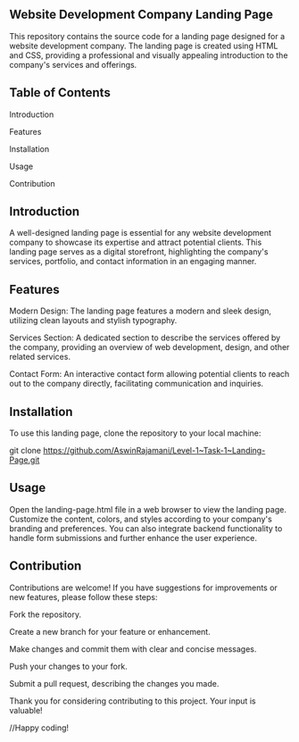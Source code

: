 Website Development Company Landing Page
----------------------------------------
This repository contains the source code for a landing page designed for a website development company. The landing page is created using HTML and CSS, providing a professional and visually appealing introduction to the company's services and offerings.

Table of Contents
-----------------
Introduction

Features

Installation

Usage

Contribution

Introduction
------------
A well-designed landing page is essential for any website development company to showcase its expertise and attract potential clients. This landing page serves as a digital storefront, highlighting the company's services, portfolio, and contact information in an engaging manner.

Features
--------
Modern Design: The landing page features a modern and sleek design, utilizing clean layouts and stylish typography.

Services Section: A dedicated section to describe the services offered by the company, providing an overview of web development, design, and other related services.

Contact Form: An interactive contact form allowing potential clients to reach out to the company directly, facilitating communication and inquiries.

Installation
------------
To use this landing page, clone the repository to your local machine:

git clone https://github.com/AswinRajamani/Level-1~Task-1~Landing-Page.git

Usage
-----
Open the landing-page.html file in a web browser to view the landing page. Customize the content, colors, and styles according to your company's branding and preferences. You can also integrate backend functionality to handle form submissions and further enhance the user experience.

Contribution
------------
Contributions are welcome! If you have suggestions for improvements or new features, please follow these steps:

Fork the repository.

Create a new branch for your feature or enhancement.

Make changes and commit them with clear and concise messages.

Push your changes to your fork.

Submit a pull request, describing the changes you made.

Thank you for considering contributing to this project. Your input is valuable!

//Happy coding!
